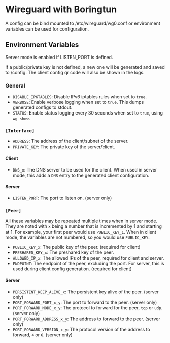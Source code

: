 # Wireguard with Boringtun

A config can be bind mounted to /etc/wireguard/wg0.conf or
environment variables can be used for configuration.

## Environment Variables

Server mode is enabled if LISTEN_PORT is defined.

If a public/private key is not defined, a new one will be generated and saved to /config.
The client config qr code will also be shown in the logs.

### General
- `DISABLE_IP6TABLES`: Disable IPv6 iptables rules when set to `true`.
- `VERBOSE`: Enable verbose logging when set to `true`. This dumps generated configs to stdout.
- `STATUS`: Enable status logging every 30 seconds when set to `true`, using `wg show`.

### `[Interface]`
- `ADDRESS`: The address of the client/subnet of the server.
- `PRIVATE_KEY`: The private key of the server/client.

#### Client
- `DNS_x`: The DNS server to be used for the client.
When used in server mode, this adds a `DNS` entry to the generated client configuration.

#### Server
- `LISTEN_PORT`: The port to listen on. (server only)

### `[Peer]`
All these variables may be repeated multiple times when in server mode. They are noted
with `x` being a number that is incremented by 1 and starting at 1.
For example, your first peer would use `PUBLIC_KEY_1`. When in client mode, the
variables are not numbered, so you would use `PUBLIC_KEY`.

- `PUBLIC_KEY_x`: The public key of the peer. (required for client)
- `PRESHARED_KEY_x`: The preshared key of the peer.
- `ALLOWED_IP_x`: The allowed IPs of the peer, required for client and server.
- `ENDPOINT`: The endpoint of the peer, excluding the port.
For server, this is used during client config generation. (required for client)

#### Server
- `PERSISTENT_KEEP_ALIVE_x`: The persistent key alive of the peer. (server only)
- `PORT_FORWARD_PORT_x_y`: The port to forward to the peer. (server only)
- `PORT_FORWARD_MODE_x_y`: The protocol to forward for the peer, `tcp` or `udp`. (server only)
- `PORT_FORWARD_ADDRESS_x_y`: The address to forward to the peer. (server only)
- `PORT_FORWARD_VERSION_x_y`: The protocol version of the address to forward, `4` or `6`. (server only)

